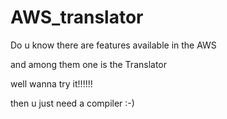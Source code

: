 # AWS_translator

Do u know there are features available in the AWS

and among them one is the Translator


well wanna try it!!!!!!

then u just need a compiler :-)
